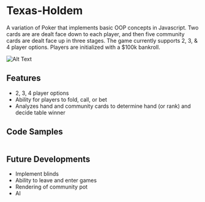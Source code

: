 # Texas-Holdem

A variation of Poker that implements basic OOP concepts in Javascript. Two cards are are dealt face down to each player, and then five community cards are dealt face up in three stages. The game currently supports 2, 3, & 4 player options. Players are initialized with a $100k bankroll. 

![Alt Text](https://imgur.com/nJ0cU8N.gif)

## Features
* 2, 3, 4 player options
* Ability for players to fold, call, or bet
* Analyzes hand and community cards to determine hand (or rank) and decide table winner

## Code Samples
```javascript

```


## Future Developments
* Implement blinds
* Ability to leave and enter games
* Rendering of community pot
* AI

